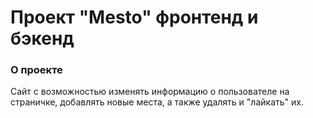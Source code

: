 # Проект "Mesto" фронтенд и бэкенд

### О проекте

Сайт с возможностью изменять информацию о пользователе на страничке, добавлять новые места, а также удалять и "лайкать" их.
